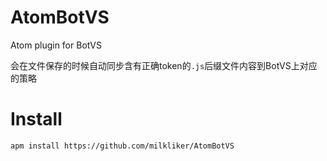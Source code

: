 # AtomBotVS
Atom plugin for BotVS

会在文件保存的时候自动同步含有正确token的`.js`后缀文件内容到BotVS上对应的策略

# Install

```
apm install https://github.com/milkliker/AtomBotVS
```
